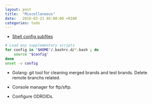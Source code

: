 ```yaml
---
layout: post
title:  "Miscellaneous"
date:   2016-03-21 05:00:00 +0100
categories: todo
---
```


- [Shell config subfiles](http://blog.sanctum.geek.nz/shell-config-subfiles/)

```bash
# Load any supplementary scripts
for config in "$HOME"/.bashrc.d/*.bash ; do
    source "$config"
done
unset -v config
```

- Golang: git tool for cleaning merged brands and test brands. Delete remote branchs related.

- Console manager for ftp/sftp.

- Configure ODROIDs.

